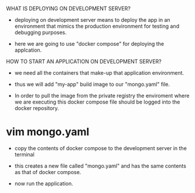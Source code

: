 WHAT IS DEPLOYING ON DEVELOPMENT SERVER?
- deploying on development server means to deploy the app in an environment that mimics the production environment for testing and debugging purposes.

- here we are going to use "docker compose" for deploying the applcation.

HOW TO START AN APPLICATION ON DEVELOPMENT SERVER?
- we need all the containers that make-up that application environment.

- thus we will add "my-app" build image to our "mongo.yaml" file.

- In order to pull the image from the private registry the enviroment where we are executing this docker compose file should be logged into the docker repository.

# vim mongo.yaml
- copy the contents of docker compose to the development server in the terminal
- this creates a new file called "mongo.yaml" and has the same contents as that of docker compose. 

- now run the application.